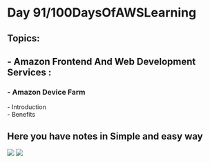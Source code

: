 <h1>Day 91/100DaysOfAWSLearning</h1>


<h2>Topics:</h2>


<h2> - Amazon Frontend And Web Development Services : </h2>
  <h3> - Amazon Device Farm </h3>
          - Introduction <br>
          - Benefits <br>
        
   
   <h2> Here you have notes in Simple and easy way </h2>
   
   <img src = "https://github.com/thetechgirlgita/100-days-of-aws-learning/blob/master/Images/Day90/90_1.jpg?raw=true">
   <img src = "https://github.com/thetechgirlgita/100-days-of-aws-learning/blob/master/Images/Day90/90_2.jpg?raw=true">
 

